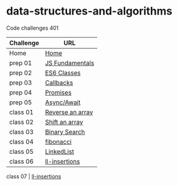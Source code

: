 # data-structures-and-algorithms

Code challenges 401


**Challenge**     | **URL**
------------ | -------------
Home         | [Home](https://github.com/adnan-401-advanced-javascript/data-structures-and-algorithms)
prep 01     | [JS Fundamentals](https://github.com/amuammer/data-structures-and-algorithms)
prep 02     | [ES6 Classes](https://repl.it/@amuammer/EnormousRuddyJavabytecode)
prep 03     | [Callbacks](https://repl.it/@amuammer/Callbacks)
prep 04     | [Promises](https://repl.it/@amuammer/Promises)
prep 05     | [Async/Await](https://repl.it/@amuammer/AsyncAwait)
class 01    | [Reverse an array](https://github.com/adnan-401-advanced-javascript/data-structures-and-algorithms/tree/master/challenges/ArrayReverse)
 class 02    | [Shift an array](https://github.com/adnan-401-advanced-javascript/data-structures-and-algorithms/tree/master/challenges/arrayShift)
class 03    | [Binary Search](https://github.com/adnan-401-advanced-javascript/data-structures-and-algorithms/tree/master/challenges/binarySearch)
class 04    | [fibonacci](https://repl.it/@amuammer/fibonacci)
class 05     | [LinkedList](https://github.com/adnan-401-advanced-javascript/data-structures-and-algorithms/tree/linked-list/Data-Structures/LinkedList)
class 06     | [ll-insertions](https://github.com/adnan-401-advanced-javascript/data-structures-and-algorithms/tree/linked-list/Data-Structures/LinkedList)

class 07     | [ll-insertions](https://github.com/adnan-401-advanced-javascript/data-structures-and-algorithms/tree/linked-list/Data-Structures/LinkedList)
